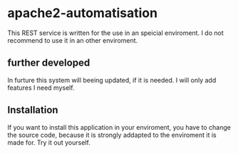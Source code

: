 # apache2-automatisation
This REST service is written for the use in an speicial enviroment. I do not recommend to use it in an other enviroment.

## further developed
In furture this system will beeing updated, if it is needed. I will only add features I need myself. 

## Installation
If you want to install this application in your enviroment, you have to change the source code, because it is strongly addapted to the
enviroment it is made for.
Try it out yourself.
